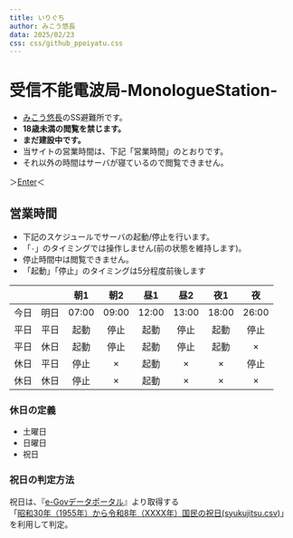 ```yaml
---
title: いりぐち
author: みこう悠長
data: 2025/02/23
css: css/github_ppoiyatu.css
---
```

# 受信不能電波局-MonologueStation-

- [みこう悠長](https://twitter.com/y_mikou)のSS避難所です。
- **18歳未満の閲覧を禁じます。**
- **まだ建設中です。**
- 当サイトの営業時間は、下記「営業時間」のとおりです。
- それ以外の時間はサーバが寝ているので閲覧できません。

＞[Enter](https://y_mikou.monogitlabpages.com/monostation/)＜

## 営業時間 

- 下記のスケジュールでサーバの起動/停止を行います。
- 「`-`」のタイミングでは操作しません(前の状態を維持します)。
- 停止時間中は閲覧できません。
- 「起動」「停止」のタイミングは5分程度前後します

|  |  | 朝1 | 朝2 | 昼1 | 昼2 | 夜1 | 夜 |
|:-:|:-:|:-:|:-:|:-:|:-:|:-:|:-:|
| 今日 | 明日 | 07:00 | 09:00 | 12:00 | 13:00 | 18:00 | 26:00 |
| 平日 | 平日 | 起動 | 停止 | 起動 | 停止 | 起動 | 停止 |
| 平日 | 休日 | 起動 | 停止 | 起動 | 停止 | 起動 | × |
| 休日 | 平日 | 停止 | × | 起動 | × | × | 停止 |
| 休日 | 休日 | 停止 | × | 起動 | × | × | × |

### 休日の定義

- 土曜日
- 日曜日
- 祝日

### 祝日の判定方法

祝日は、『[e-Govデータポータル](https://data.e-gov.go.jp/info/ja/top)』より取得する<br>
「[昭和30年（1955年）から令和8年（XXXX年）国民の祝日(syukujitsu.csv)](https://www8.cao.go.jp/chosei/shukujitsu/syukujitsu.csv)」<br>
を利用して判定。
